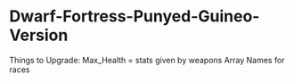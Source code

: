 # Dwarf-Fortress-Punyed-Guineo-Version

Things to Upgrade:
Max_Health = stats given by weapons 
Array Names for races

